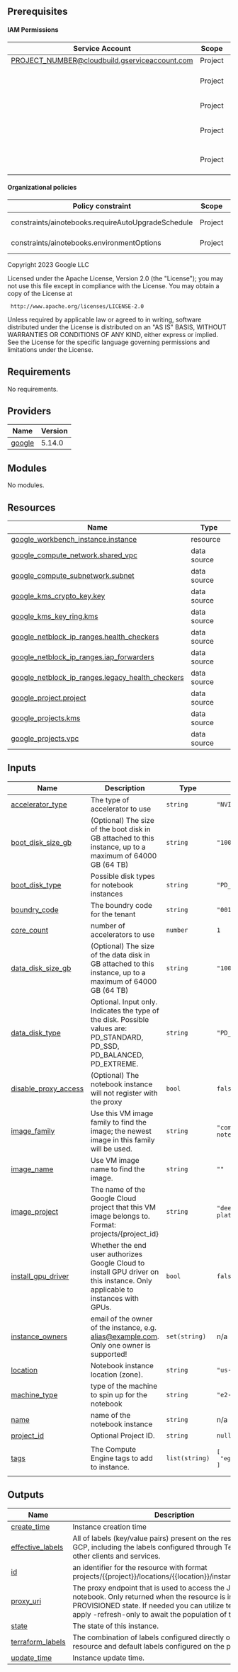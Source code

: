 ## Prerequisites

#### IAM Permissions

| Service Account | Scope | Role |
|-----------------|-------|------|
| PROJECT_NUMBER@cloudbuild.gserviceaccount.com | Project | Browser |
|  | Project | Service Usage Consumer |
|  | Project | Notebooks Admin |
|  | Project | Compute Network Admin |
|  | Project | Compute Security Admin |

#### Organizational policies

| Policy constraint | Scope | Value |
|-------------------|-------|-------|
| constraints/ainotebooks.requireAutoUpgradeSchedule | Project | Google-managed |
| constraints/ainotebooks.environmentOptions | Project | Google-managed |


<!-- BEGIN_TF_DOCS -->
Copyright 2023 Google LLC

Licensed under the Apache License, Version 2.0 (the "License");
you may not use this file except in compliance with the License.
You may obtain a copy of the License at

     http://www.apache.org/licenses/LICENSE-2.0

Unless required by applicable law or agreed to in writing, software
distributed under the License is distributed on an "AS IS" BASIS,
WITHOUT WARRANTIES OR CONDITIONS OF ANY KIND, either express or implied.
See the License for the specific language governing permissions and
limitations under the License.

## Requirements

No requirements.

## Providers

| Name | Version |
|------|---------|
| <a name="provider_google"></a> [google](#provider\_google) | 5.14.0 |

## Modules

No modules.

## Resources

| Name | Type |
|------|------|
| [google_workbench_instance.instance](https://registry.terraform.io/providers/hashicorp/google/latest/docs/resources/workbench_instance) | resource |
| [google_compute_network.shared_vpc](https://registry.terraform.io/providers/hashicorp/google/latest/docs/data-sources/compute_network) | data source |
| [google_compute_subnetwork.subnet](https://registry.terraform.io/providers/hashicorp/google/latest/docs/data-sources/compute_subnetwork) | data source |
| [google_kms_crypto_key.key](https://registry.terraform.io/providers/hashicorp/google/latest/docs/data-sources/kms_crypto_key) | data source |
| [google_kms_key_ring.kms](https://registry.terraform.io/providers/hashicorp/google/latest/docs/data-sources/kms_key_ring) | data source |
| [google_netblock_ip_ranges.health_checkers](https://registry.terraform.io/providers/hashicorp/google/latest/docs/data-sources/netblock_ip_ranges) | data source |
| [google_netblock_ip_ranges.iap_forwarders](https://registry.terraform.io/providers/hashicorp/google/latest/docs/data-sources/netblock_ip_ranges) | data source |
| [google_netblock_ip_ranges.legacy_health_checkers](https://registry.terraform.io/providers/hashicorp/google/latest/docs/data-sources/netblock_ip_ranges) | data source |
| [google_project.project](https://registry.terraform.io/providers/hashicorp/google/latest/docs/data-sources/project) | data source |
| [google_projects.kms](https://registry.terraform.io/providers/hashicorp/google/latest/docs/data-sources/projects) | data source |
| [google_projects.vpc](https://registry.terraform.io/providers/hashicorp/google/latest/docs/data-sources/projects) | data source |

## Inputs

| Name | Description | Type | Default | Required |
|------|-------------|------|---------|:--------:|
| <a name="input_accelerator_type"></a> [accelerator\_type](#input\_accelerator\_type) | The type of accelerator to use | `string` | `"NVIDIA_TESLA_K80"` | no |
| <a name="input_boot_disk_size_gb"></a> [boot\_disk\_size\_gb](#input\_boot\_disk\_size\_gb) | (Optional) The size of the boot disk in GB attached to this instance, up to a maximum of 64000 GB (64 TB) | `string` | `"100"` | no |
| <a name="input_boot_disk_type"></a> [boot\_disk\_type](#input\_boot\_disk\_type) | Possible disk types for notebook instances | `string` | `"PD_SSD"` | no |
| <a name="input_boundry_code"></a> [boundry\_code](#input\_boundry\_code) | The boundry code for the tenant | `string` | `"001"` | no |
| <a name="input_core_count"></a> [core\_count](#input\_core\_count) | number of accelerators to use | `number` | `1` | no |
| <a name="input_data_disk_size_gb"></a> [data\_disk\_size\_gb](#input\_data\_disk\_size\_gb) | (Optional) The size of the data disk in GB attached to this instance, up to a maximum of 64000 GB (64 TB) | `string` | `"100"` | no |
| <a name="input_data_disk_type"></a> [data\_disk\_type](#input\_data\_disk\_type) | Optional. Input only. Indicates the type of the disk. Possible values are: PD\_STANDARD, PD\_SSD, PD\_BALANCED, PD\_EXTREME. | `string` | `"PD_SSD"` | no |
| <a name="input_disable_proxy_access"></a> [disable\_proxy\_access](#input\_disable\_proxy\_access) | (Optional) The notebook instance will not register with the proxy | `bool` | `false` | no |
| <a name="input_image_family"></a> [image\_family](#input\_image\_family) | Use this VM image family to find the image; the newest image in this family will be used. | `string` | `"common-cpu-notebooks"` | no |
| <a name="input_image_name"></a> [image\_name](#input\_image\_name) | Use VM image name to find the image. | `string` | `""` | no |
| <a name="input_image_project"></a> [image\_project](#input\_image\_project) | The name of the Google Cloud project that this VM image belongs to. Format: projects/{project\_id} | `string` | `"deeplearning-platform-release"` | no |
| <a name="input_install_gpu_driver"></a> [install\_gpu\_driver](#input\_install\_gpu\_driver) | Whether the end user authorizes Google Cloud to install GPU driver on this instance. Only applicable to instances with GPUs. | `bool` | `false` | no |
| <a name="input_instance_owners"></a> [instance\_owners](#input\_instance\_owners) | email of the owner of the instance, e.g. alias@example.com. Only one owner is supported! | `set(string)` | n/a | yes |
| <a name="input_location"></a> [location](#input\_location) | Notebook instance location (zone). | `string` | `"us-central1-a"` | no |
| <a name="input_machine_type"></a> [machine\_type](#input\_machine\_type) | type of the machine to spin up for the notebook | `string` | `"e2-standard-4"` | no |
| <a name="input_name"></a> [name](#input\_name) | name of the notebook instance | `string` | n/a | yes |
| <a name="input_project_id"></a> [project\_id](#input\_project\_id) | Optional Project ID. | `string` | `null` | no |
| <a name="input_tags"></a> [tags](#input\_tags) | The Compute Engine tags to add to instance. | `list(string)` | <pre>[<br>  "egress-internet"<br>]</pre> | no |

## Outputs

| Name | Description |
|------|-------------|
| <a name="output_create_time"></a> [create\_time](#output\_create\_time) | Instance creation time |
| <a name="output_effective_labels"></a> [effective\_labels](#output\_effective\_labels) | All of labels (key/value pairs) present on the resource in GCP, including the labels configured through Terraform, other clients and services. |
| <a name="output_id"></a> [id](#output\_id) | an identifier for the resource with format projects/{{project}}/locations/{{location}}/instances/{{name}} |
| <a name="output_proxy_uri"></a> [proxy\_uri](#output\_proxy\_uri) | The proxy endpoint that is used to access the Jupyter notebook. Only returned when the resource is in a PROVISIONED state. If needed you can utilize terraform apply -refresh-only to await the population of this value. |
| <a name="output_state"></a> [state](#output\_state) | The state of this instance. |
| <a name="output_terraform_labels"></a> [terraform\_labels](#output\_terraform\_labels) | The combination of labels configured directly on the resource and default labels configured on the provider. |
| <a name="output_update_time"></a> [update\_time](#output\_update\_time) | Instance update time. |
<!-- END_TF_DOCS -->